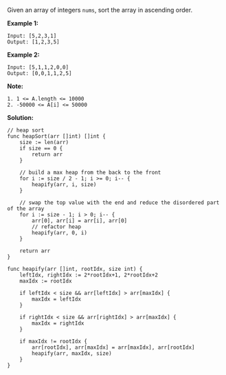 Given an array of integers `nums`, sort the array in ascending order.

**Example 1:**

```
Input: [5,2,3,1]
Output: [1,2,3,5]
```

**Example 2:**

```
Input: [5,1,1,2,0,0]
Output: [0,0,1,1,2,5]
```

**Note:**

```
1. 1 <= A.length <= 10000
2. -50000 <= A[i] <= 50000
```

**Solution:**

```golang
// heap sort
func heapSort(arr []int) []int {
	size := len(arr)
	if size == 0 {
		return arr
	}

	// build a max heap from the back to the front
	for i := size / 2 - 1; i >= 0; i-- {
		heapify(arr, i, size)
	}

	// swap the top value with the end and reduce the disordered part of the array 
	for i := size - 1; i > 0; i-- {
		arr[0], arr[i] = arr[i], arr[0]
		// refactor heap
		heapify(arr, 0, i)
	}

	return arr
}

func heapify(arr []int, rootIdx, size int) {
	leftIdx, rightIdx := 2*rootIdx+1, 2*rootIdx+2
	maxIdx := rootIdx

	if leftIdx < size && arr[leftIdx] > arr[maxIdx] {
		maxIdx = leftIdx
	}

	if rightIdx < size && arr[rightIdx] > arr[maxIdx] {
		maxIdx = rightIdx
	}

	if maxIdx != rootIdx {
		arr[rootIdx], arr[maxIdx] = arr[maxIdx], arr[rootIdx]
		heapify(arr, maxIdx, size)
	}
}
```

